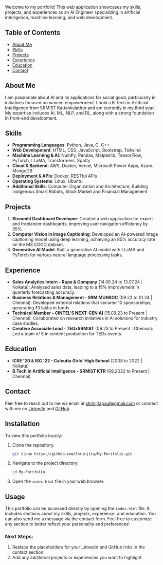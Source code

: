 Welcome to my portfolio! This web application showcases my skills, projects, and experiences as an AI Engineer specializing in artificial intelligence, machine learning, and web development.

## Table of Contents
- [About Me](#about-me)
- [Skills](#skills)
- [Projects](#projects)
- [Experience](#experience)
- [Education](#education)
- [Contact](#contact)

## About Me
I am passionate about AI and its applications for social good, particularly in initiatives focused on women empowerment. I hold a B.Tech in Artificial Intelligence from SRMIST Kattankulathur and am currently in my third year. My expertise includes AI, ML, NLP, and DL, along with a strong foundation in front-end development.

## Skills
- **Programming Languages**: Python, Java, C, C++
- **Web Development**: HTML, CSS, JavaScript, Bootstrap, Tailwind
- **Machine Learning & AI**: NumPy, Pandas, Matplotlib, TensorFlow, PyTorch, LLaMA, Transformers, SpaCy
- **Cloud & Backend**: AWS, Docker, Vercel, Microsoft Power Apps, Azure, MongoDB
- **Deployment & APIs**: Docker, RESTful APIs
- **Operating Systems**: Linux, Ubuntu
- **Additional Skills**: Computer Organization and Architecture, Building Indigenous Smart Robots, Stock Market and Financial Management

## Projects
1. **Streamlit Dashboard Developer**: Created a web application for expert and freelancer dashboards, improving user navigation efficiency by 35%.
2. **Computer Vision in Image Captioning**: Developed an AI-powered image captioning model using deep learning, achieving an 85% accuracy rate on the MS COCO dataset.
3. **Generative AI Model**: Built a generative AI model with LLaMA and PyTorch for various natural language processing tasks.

## Experience
- **Sales Analytics Intern - Rupa & Company** (14.06.24 to 13.07.24 | Kolkata): Analyzed sales data, leading to a 15% improvement in quarterly forecasting accuracy.
- **Business Relations & Management - SRM MUNSOC** (09.22 to 01.24 | Chennai): Developed external relations that secured 10 sponsorships, generating ₹3 lakhs in funds.
- **Technical Member - CINTEL'S NEXT-GEN AI** (15.09.23 to Present | Chennai): Collaborated on research initiatives in AI solutions for industry case studies.
- **Creative Associate Lead - TEDxSRMIST** (09.23 to Present | Chennai): Led a team of 5 in content production for TEDx events.

## Education
- **ICSE '20 & ISC '22 - Calcutta Girls’ High School** (2008 to 2022 | Kolkata)
- **B.Tech in Artificial Intelligence - SRMIST KTR** (09.2022 to Present | Chennai)

## Contact
Feel free to reach out to me via email at [shrinjitapaul@gmail.com](mailto:shrinjitapaul@gmail.com) or connect with me on [LinkedIn](https://www.linkedin.com/in/shrinjita-paul-8a940a248/) and [GitHub](https://github.com/Shrinjita).

## Installation

To view this portfolio locally:

1. Clone the repository:
   ```bash
   git clone https://github.com/Shrinjita/My-Portfolio.git
   ```
2. Navigate to the project directory:
   ```bash
   cd My-Portfolio
   ```
3. Open the `index.html` file in your web browser.

## Usage
This portfolio can be accessed directly by opening the `index.html` file. It includes sections about my skills, projects, experience, and education. You can also send me a message via the contact form.
Feel free to customize any section to better reflect your personality and preferences!

### Next Steps:
1. Replace the placeholders for your LinkedIn and GitHub links in the contact section.
2. Add any additional projects or experiences you want to highlight.
